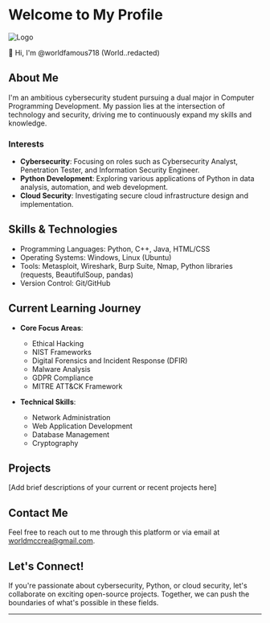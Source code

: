 # Welcome to My Profile

![Logo](https://github.com/worldfamous718/pAIthon-Labs/blob/main/Logos-Files/cybersecLogo.jpg)


👋 Hi, I'm @worldfamous718 (World..redacted)

## About Me

I'm an ambitious cybersecurity student pursuing a dual major in Computer Programming Development. My passion lies at the intersection of technology and security, driving me to continuously expand my skills and knowledge.

### Interests

- **Cybersecurity**: Focusing on roles such as Cybersecurity Analyst, Penetration Tester, and Information Security Engineer.
- **Python Development**: Exploring various applications of Python in data analysis, automation, and web development.
- **Cloud Security**: Investigating secure cloud infrastructure design and implementation.

## Skills & Technologies

- Programming Languages: Python, C++, Java, HTML/CSS
- Operating Systems: Windows, Linux (Ubuntu)
- Tools: Metasploit, Wireshark, Burp Suite, Nmap, Python libraries (requests, BeautifulSoup, pandas)
- Version Control: Git/GitHub

## Current Learning Journey

- **Core Focus Areas**:
  - Ethical Hacking
  - NIST Frameworks
  - Digital Forensics and Incident Response (DFIR)
  - Malware Analysis
  - GDPR Compliance
  - MITRE ATT&CK Framework

- **Technical Skills**:
  - Network Administration
  - Web Application Development
  - Database Management
  - Cryptography

## Projects

[Add brief descriptions of your current or recent projects here]

## Contact Me

Feel free to reach out to me through this platform or via email at <a href="mailto:worldmccrea@gmail.com">worldmccrea@gmail.com</a>.
## Let's Connect!

If you're passionate about cybersecurity, Python, or cloud security, let's collaborate on exciting open-source projects. Together, we can push the boundaries of what's possible in these fields.

---

